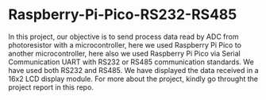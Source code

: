 # Raspberry-Pi-Pico-RS232-RS485

In this project, our objective is to send process data read by ADC from photoresistor with a microcontroller, here we used Raspberry Pi Pico to another microcontroller, here also we used Raspberry Pi Pico via Serial Communication UART with RS232 or RS485 communication standards.
We have used both RS232 and RS485. We have displayed the data received in a 16x2 LCD display module. For more about the project, kindly go throught the project report in this repo.
